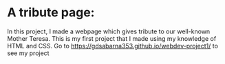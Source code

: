 # A tribute page:
In this project, I made a webpage which gives tribute to our well-known Mother Teresa. This is my first project that I made using my knowledge of HTML and CSS. 
Go to https://gdsabarna353.github.io/webdev-project1/ to see my project
